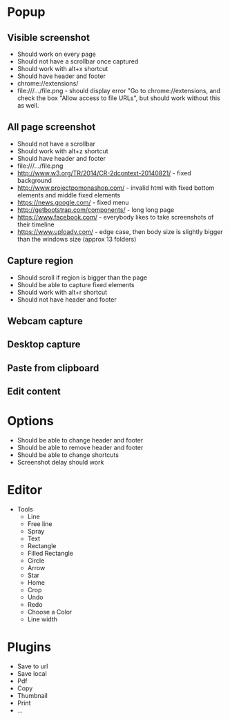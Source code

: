 # Popup

## Visible screenshot
 * Should work on every page
 * Should not have a scrollbar once captured
 * Should work with alt+x shortcut
 * Should have header and footer
 * chrome://extensions/
 * file:///.../file.png - should display error "Go to chrome://extensions, and check the box "Allow access to file URLs", but should work without this as well.

## All page screenshot
 * Should not have a scrollbar
 * Should work with alt+z shortcut
 * Should have header and footer
 * file:///.../file.png
 * http://www.w3.org/TR/2014/CR-2dcontext-20140821/ - fixed background
 * http://www.projectpomonashop.com/ - invalid html with fixed bottom elements and middle fixed elements
 * https://news.google.com/ - fixed menu
 * http://getbootstrap.com/components/ - long long page
 * https://www.facebook.com/ - everybody likes to take screenshots of their timeline
 * https://www.uploady.com/ - edge case, then body size is slightly bigger than the windows size (approx 13 folders)

## Capture region
 * Should scroll if region is bigger than the page
 * Should be able to capture fixed elements
 * Should work with alt+r shortcut
 * Should not have header and footer

## Webcam capture

## Desktop capture

## Paste from clipboard

## Edit content

# Options
 * Should be able to change header and footer
 * Should be able to remove header and footer
 * Should be able to change shortcuts
 * Screenshot delay should work

# Editor
 * Tools
    * Line
    * Free line
    * Spray
    * Text
    * Rectangle
    * Filled Rectangle
    * Circle
    * Arrow
    * Star
    * Home
    * Crop
    * Undo
    * Redo
    * Choose a Color
    * Line width

# Plugins
 * Save to url
 * Save local
 * Pdf
 * Copy
 * Thumbnail
 * Print
 * ...
